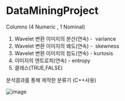 # DataMiningProject

Columns (4 Numeric , 1 Nominal)
  1. Wavelet 변환 이미지의 분산(연속) -  variance
  2. Wavelet 변환 이미지의 왜도(연속) -  skewness
  3. Wavelet 변환 이미지의 첨도(연속) - kurtosis
  4. 이미지의 엔트로피(연속) - entropy
  5. 클래스(TRUE,FALSE)

분석결과를 통해 제작한 분류기 (C++사용)


![image](https://github.com/standardkim11/DataMiningProject/assets/117301457/bbf71503-3e25-4396-8308-8941ff3e477e)

